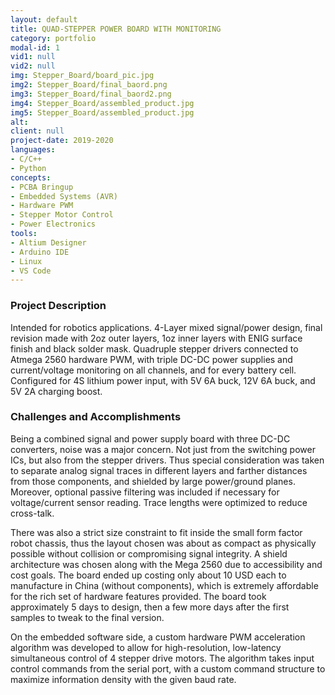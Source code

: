 ```yaml
---
layout: default
title: QUAD-STEPPER POWER BOARD WITH MONITORING
category: portfolio
modal-id: 1
vid1: null
vid2: null
img: Stepper_Board/board_pic.jpg
img2: Stepper_Board/final_baord.png
img3: Stepper_Board/final_baord2.png
img4: Stepper_Board/assembled_product.jpg
img5: Stepper_Board/assembled_product.jpg
alt: 
client: null
project-date: 2019-2020
languages:
- C/C++
- Python
concepts:
- PCBA Bringup
- Embedded Systems (AVR)
- Hardware PWM
- Stepper Motor Control
- Power Electronics
tools:
- Altium Designer
- Arduino IDE
- Linux
- VS Code
---
```


### Project Description

Intended for robotics applications. 4-Layer mixed signal/power design, final revision made with 2oz outer layers, 1oz inner layers with ENIG surface finish and black solder mask. Quadruple stepper drivers connected to Atmega 2560 hardware PWM, with triple DC-DC power supplies and current/voltage monitoring on all channels, and for every battery cell. Configured for 4S lithium power input, with 5V 6A buck, 12V 6A buck, and 5V 2A charging boost.

### Challenges and Accomplishments

Being a combined signal and power supply board with three DC-DC converters, noise was a major concern. Not just from the switching power ICs, but also from the stepper drivers. Thus special consideration was taken to separate analog signal traces in different layers and farther distances from those components, and shielded by large power/ground planes. Moreover, optional passive filtering was included if necessary for voltage/current sensor reading. Trace lengths were optimized to reduce cross-talk.

There was also a strict size constraint to fit inside the small form factor robot chassis, thus the layout chosen was about as compact as physically possible without collision or compromising signal integrity. A shield architecture was chosen along with the Mega 2560 due to accessibility and cost goals. The board ended up costing only about 10 USD each to manufacture in China (without components), which is extremely affordable for the rich set of hardware features provided. The board took approximately 5 days to design, then a few more days after the first samples to tweak to the final version.

On the embedded software side, a custom hardware PWM acceleration algorithm was developed to allow for high-resolution, low-latency simultaneous control of 4 stepper drive motors. The algorithm takes input control commands from the serial port, with a custom command structure to maximize information density with the given baud rate.
